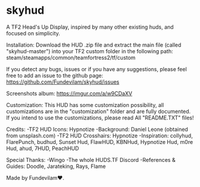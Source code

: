 # skyhud
A TF2 Head's Up Display, inspired by many other existing huds, and focused on simplicity.

Installation: Download the HUD .zip file and extract the main file (called "skyhud-master") into your TF2 custom folder in the following path: steam/steamapps/common/teamfortress2/tf/custom 

If you detect any bugs, issues or if you have any suggestions, please feel free to add an issue to the github page: https://github.com/Fundevilam/skyhud/issues

Screenshots album: https://imgur.com/a/w9CDaXV

Customization: This HUD has some customization possibility, all customizations are in the "customization" folder and are fully documented. 
If you intend to use the customizations, please read All "README.TXT" files! 

Credits:
-TF2 HUD Icons: Hypnotize
-Background:  Daniel Leone (obtained from unsplash.com)
-TF2 HUD Crosshairs: Hypnotize
-Inspiration: collyhud, FlarePunch, budhud, Sunset Hud, FlawHUD, KBNHud, Hypnotize Hud, m0re Hud, ahud, 7HUD, PeachHUD

Special Thanks:
-Wingo
-The whole HUDS.TF Discord
-References & Guides: Doodle, Jarateking, Rays, Flame 

Made by Fundevilam♥.

